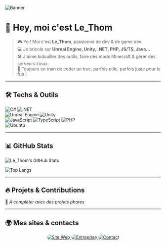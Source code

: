 ![Banner](https://placehold.co/1500x200)

# 👋 Hey, moi c'est Le_Thom

> 🎮 Yo ! Moi c'est **Le_Thom**, passionné de dev & de game dev. \
> 💻 Je bricole sur **Unreal Engine, Unity, .NET, PHP, JS/TS, Java...** \
> 🛠️ J'aime bidouiller des outils, faire des mods Minecraft & gérer des serveurs Linux. \
> 🚀 Toujours en train de coder un truc, parfois utile, parfois juste pour le fun !

---

## 🛠️ Techs & Outils

![C#](https://img.shields.io/badge/-C%23-239120?style=for-the-badge&logo=c-sharp&logoColor=white)
![.NET](https://img.shields.io/badge/-.NET-512BD4?style=for-the-badge&logo=dotnet&logoColor=white) \
![Unreal Engine](https://img.shields.io/badge/-Unreal%20Engine-0E1128?style=for-the-badge&logo=unreal-engine&logoColor=white)
![Unity](https://img.shields.io/badge/-Unity-000?style=flat&logo=for-the-badge&logoColor=white) \
![JavaScript](https://img.shields.io/badge/-JavaScript-F7DF1E?style=for-the-badge&logo=javascript&logoColor=black)
![TypeScript](https://img.shields.io/badge/-TypeScript-3178C6?style=for-the-badge&logo=typescript&logoColor=white)
![PHP](https://img.shields.io/badge/-PHP-777BB4?style=for-the-badge&logo=php&logoColor=white) \
![Ubuntu](https://img.shields.io/badge/-Ubuntu-E95420?style=for-the-badge&logo=ubuntu&logoColor=white)

---

## 📊 GitHub Stats

![Le_Thom's GitHub Stats](https://github-readme-stats.vercel.app/api?username=Le-Thom&show_icons=true&theme=tokyonight)

![Top Langs](https://github-readme-stats.vercel.app/api/top-langs/?username=Le-Thom&langs_count=5&layout=compact&theme=tokyonight)

---

## 🔥 Projets & Contributions

🚧 *À compléter avec des projets phares*

---

## 🌍 Mes sites & contacts

<p align="center">
  <a href="https://ton-site.com">
    <img src="https://placehold.co/400x100" alt="Site Web" style="border-radius: 10px;">
  </a>
  <a href="https://ton-entreprise.com">
    <img src="https://placehold.co/400x100" alt="Entreprise" style="border-radius: 10px;">
  </a>
  <a href="https://contact-form.com">
    <img src="https://placehold.co/400x100" alt="Contact" style="border-radius: 10px;">
  </a>
</p>

